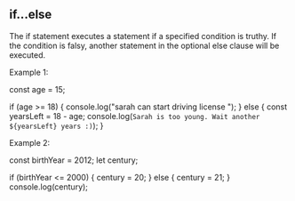 ## if...else


The if statement executes a statement if a specified condition is truthy. If the condition is falsy, another statement in the optional else clause will be executed.

Example 1:

const age = 15;

if (age >= 18) {
    console.log("sarah can start driving license ");
} else {
    const yearsLeft = 18 - age;
    console.log(`Sarah is too young. Wait another ${yearsLeft} years :)`);
}

Example 2:

const birthYear = 2012;
let century;

if (birthYear <= 2000) {
     century = 20;
} else {
     century = 21;
}
console.log(century);